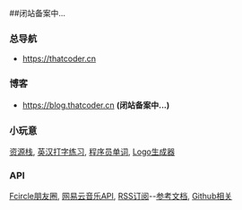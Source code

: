 ##闭站备案中...

### 总导航
- https://thatcoder.cn

### 博客
- https://blog.thatcoder.cn **(闭站备案中...)**

### 小玩意
[资源栈](https://blog.seclusion.work), [英汉打字练习](https://typing.thatcoder.cn), [程序员单词](https://enc.thatcoder.cn), [Logo生成器](https://pronhub.thatcoder.cn)

### API
[Fcircle朋友圈](https://fcircle.thatapi.cn), [网易云音乐API](https://netease.thatapi.cn), [RSS订阅](https://rsshub.thatapi.cn)--[参考文档](https://docs.rsshub.app/), [Github相关](https://github.thatapi.cn)

<!-- ### About Me -->
<!-- <div align="center"> <img src="https://github.thatapi.cn/api?username=ThatCoders&show_icons=true&count_private=true&hide=prs&theme=default_repocard"> </div> -->
